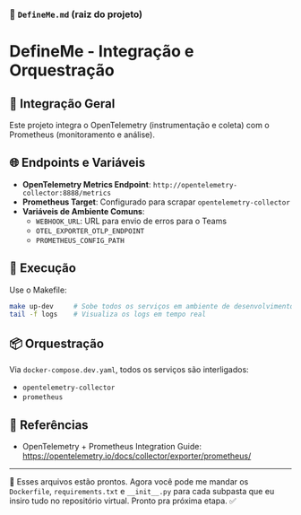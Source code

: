 ### 📁 `DefineMe.md` (raiz do projeto)

# DefineMe - Integração e Orquestração

## 🔗 Integração Geral

Este projeto integra o OpenTelemetry (instrumentação e coleta) com o Prometheus (monitoramento e análise).

## 🌐 Endpoints e Variáveis

- **OpenTelemetry Metrics Endpoint**: `http://opentelemetry-collector:8888/metrics`
- **Prometheus Target**: Configurado para scrapar `opentelemetry-collector`
- **Variáveis de Ambiente Comuns**:
  - `WEBHOOK_URL`: URL para envio de erros para o Teams
  - `OTEL_EXPORTER_OTLP_ENDPOINT`
  - `PROMETHEUS_CONFIG_PATH`

## 🧪 Execução

Use o Makefile:
```bash
make up-dev     # Sobe todos os serviços em ambiente de desenvolvimento
tail -f logs    # Visualiza os logs em tempo real
```

## 📦 Orquestração

Via `docker-compose.dev.yaml`, todos os serviços são interligados:
- `opentelemetry-collector`
- `prometheus`

## 📌 Referências
- OpenTelemetry + Prometheus Integration Guide: https://opentelemetry.io/docs/collector/exporter/prometheus/


---

📎 Esses arquivos estão prontos. Agora você pode me mandar os `Dockerfile`, `requirements.txt` e `__init__.py` para cada subpasta que eu insiro tudo no repositório virtual. Pronto pra próxima etapa. ✅
